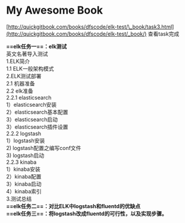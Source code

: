 # My Awesome Book

[http://quickgitbook.com/books/dfscode/elk-test/\_book/task3.html](http://quickgitbook.com/books/dfscode/elk-test/_book/) 查看task完成

**==elk任务一==：elk测试**  
英文名著导入测试  
1.ELK简介  
  1.1 ELK一般架构模式  
2.ELK测试部署  
2.1 机器准备  
2.2 elk准备  
2.2.1 elasticsearch  
1）elasticsearch安装  
2）elasticsearch基本配置  
3）elasticsearch启动  
3）elasticsearch插件设置  
2.2.2 logstash  
1）logstash安装  
2\) logstash配置之编写conf文件  
3\) logstash启动  
2.2.3 kinaba  
1）kinaba安装  
2）kinaba配置  
3）kinaba启动  
4）kinaba索引  
3.测试总结  
**==elk任务二==：对比ELK中logstash和fluentd的优缺点**  
**==elk任务三==：将logstash改成fluentd的可行性，以及实现步骤。**

